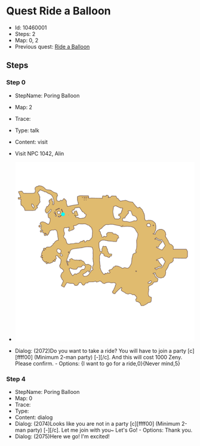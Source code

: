 # Quest Ride a Balloon

- Id: 10460001
- Steps: 2
- Map: 0, 2
- Previous quest: [Ride a Balloon](10450001.md)

## Steps

### Step 0
- StepName:  Poring Balloon
- Map:  2
- Trace:  
- Type:  talk
- Content:  visit
- Visit NPC 1042, Alin

- ![images/10460001_0.png](images/10460001_0.png)
- Dialog: (2072)Do you want to take a ride? You will have to join a party [c][ffff00] (Minimum 2-man party) [-][/c]. And this will cost 1000 Zeny. Please confirm. - Options: {I want to go for a ride,0}{Never mind,5}


### Step 4
- StepName:  Poring Balloon
- Map:  0
- Trace:  
- Type:  
- Content:  dialog
- Dialog: (2074)Looks like you are not in a party [c][ffff00] (Minimum 2-man party) [-][/c]. Let me join with you~ Let's Go! - Options: Thank you.
- Dialog: (2075)Here we go! I'm excited!


